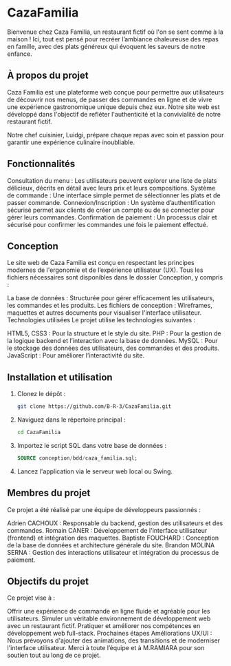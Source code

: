 # CazaFamilia
Bienvenue chez Caza Familia, un restaurant fictif où l'on se sent comme à la maison ! Ici, tout est pensé pour recréer l’ambiance chaleureuse des repas en famille, avec des plats généreux qui évoquent les saveurs de notre enfance.

## À propos du projet
Caza Familia est une plateforme web conçue pour permettre aux utilisateurs de découvrir nos menus, de passer des commandes en ligne et de vivre une expérience gastronomique unique depuis chez eux. Notre site web est développé dans l'objectif de refléter l'authenticité et la convivialité de notre restaurant fictif.

Notre chef cuisinier, Luidgi, prépare chaque repas avec soin et passion pour garantir une expérience culinaire inoubliable.

## Fonctionnalités
Consultation du menu : Les utilisateurs peuvent explorer une liste de plats délicieux, décrits en détail avec leurs prix et leurs compositions.
Système de commande : Une interface simple permet de sélectionner les plats et de passer commande.
Connexion/Inscription : Un système d’authentification sécurisé permet aux clients de créer un compte ou de se connecter pour gérer leurs commandes.
Confirmation de paiement : Un processus clair et sécurisé pour confirmer les commandes une fois le paiement effectué.

## Conception
Le site web de Caza Familia est conçu en respectant les principes modernes de l'ergonomie et de l’expérience utilisateur (UX). Tous les fichiers nécessaires sont disponibles dans le dossier Conception, y compris :

La base de données : Structurée pour gérer efficacement les utilisateurs, les commandes et les produits.
Les fichiers de conception : Wireframes, maquettes et autres documents pour visualiser l'interface utilisateur.
Technologies utilisées
Le projet utilise les technologies suivantes :

HTML5, CSS3 : Pour la structure et le style du site.
PHP : Pour la gestion de la logique backend et l’interaction avec la base de données.
MySQL : Pour le stockage des données des utilisateurs, des commandes et des produits.
JavaScript : Pour améliorer l’interactivité du site.

## Installation et utilisation
1. Clonez le dépôt :
   ```bash
   git clone https://github.com/B-R-3/CazaFamilia.git
   ```
2. Naviguez dans le répertoire principal :
   ```bash
   cd CazaFamilia
   ```
3. Importez le script SQL dans votre base de données :
   ```sql
   SOURCE conception/bdd/caza_familia.sql;
   ```
4. Lancez l'application via le serveur web local ou Swing.

## Membres du projet
Ce projet a été réalisé par une équipe de développeurs passionnés :

Adrien CACHOUX : Responsable du backend, gestion des utilisateurs et des commandes.
Romain CANER : Développement de l'interface utilisateur (frontend) et intégration des maquettes.
Baptiste FOUCHARD : Conception de la base de données et architecture générale du site.
Brandon MOLINA SERNA : Gestion des interactions utilisateur et intégration du processus de paiement.

## Objectifs du projet
Ce projet vise à :

Offrir une expérience de commande en ligne fluide et agréable pour les utilisateurs.
Simuler un véritable environnement de développement web avec un restaurant fictif.
Pratiquer et améliorer nos compétences en développement web full-stack.
Prochaines étapes
Améliorations UX/UI : Nous prévoyons d'ajouter des animations, des transitions et de moderniser l'interface utilisateur.
Merci à toute l’équipe et à M.RAMIARA pour son soutien tout au long de ce projet.
